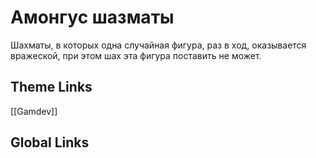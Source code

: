 # Амонгус шазматы 
Шахматы, в которых одна случайная фигура, раз в ход, оказывается вражеской, при этом шах эта фигура поставить не может.



## Theme Links 
[[Gamdev]]

## Global Links 

